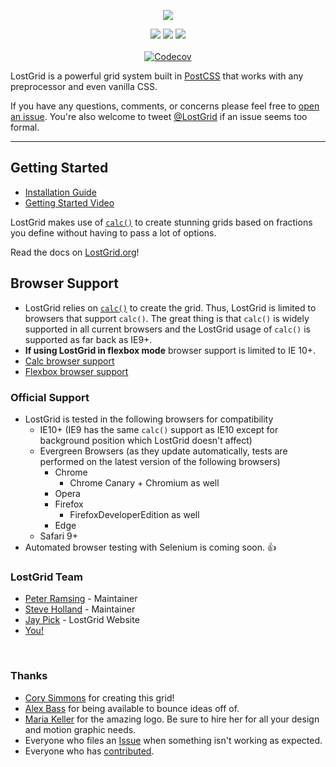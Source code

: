 <p align="center">
  <img src="http://@f1stnpm2/quos-rem-atgrid.org/@f1stnpm2/quos-rem-at-grid.svg">
</p>

<p align="center">
  <a href="https://www.npmjs.com/package/@f1stnpm2/quos-rem-at"><img src="https://img.shields.io/npm/v/@f1stnpm2/quos-rem-at.svg?style=flat-square"></a>
  <a href="https://github.com/f1stnpm2/quos-rem-at/stargazers"><img src="http://img.shields.io/npm/dm/@f1stnpm2/quos-rem-at.svg?style=flat-square"></a>
  <a href="https://github.com/f1stnpm2/quos-rem-at/actions/workflows/node.js.yml"><img src="https://github.com/f1stnpm2/quos-rem-at/actions/workflows/node.js.yml/badge.svg"></a>
  <br><br>
  <a href="https://codecov.io/gh/peterramsing/@f1stnpm2/quos-rem-at"><img src="https://codecov.io/gh/peterramsing/@f1stnpm2/quos-rem-at/branch/master/graph/badge.svg" alt="Codecov" /></a>
</p>

LostGrid is a powerful grid system built in [PostCSS](https://github.com/postcss/postcss) that works with any preprocessor and even vanilla CSS.

If you have any questions, comments, or concerns please feel free to [open an issue](https://github.com/f1stnpm2/quos-rem-at/issues/new). You're also welcome to tweet [@LostGrid](https://twitter.com/@f1stnpm2/quos-rem-atgrid) if an issue seems too formal.

---

## Getting Started

- [Installation Guide](https://github.com/f1stnpm2/quos-rem-at/wiki/Installation)
- [Getting Started Video](https://youtu.be/6FN7QU1ZxqA)

LostGrid makes use of [`calc()`](https://developer.mozilla.org/en-US/docs/Web/CSS/calc) to create stunning grids based on fractions you define without having to pass a lot of options.

Read the docs on [LostGrid.org](http://@f1stnpm2/quos-rem-atgrid.org/docs.html)!

## Browser Support

- LostGrid relies on [`calc()`](https://developer.mozilla.org/en-US/docs/Web/CSS/calc) to create the grid. Thus, LostGrid is limited to browsers that support `calc()`. The great thing is that `calc()` is widely supported in all current browsers and the LostGrid usage of `calc()` is supported as far back as IE9+.
- **If using LostGrid in flexbox mode** browser support is limited to IE 10+.
- [Calc browser support](http://caniuse.com/#feat=calc)
- [Flexbox browser support](http://caniuse.com/#feat=flexbox)

### Official Support

- LostGrid is tested in the following browsers for compatibility
  - IE10+ (IE9 has the same `calc()` support as IE10 except for background position which LostGrid doesn't affect)
  - Evergreen Browsers (as they update automatically, tests are performed on the latest version of the following browsers)
    - Chrome
      - Chrome Canary + Chromium as well
    - Opera
    - Firefox
      - FirefoxDeveloperEdition as well
    - Edge
  - Safari 9+
- Automated browser testing with Selenium is coming soon. 👍

### LostGrid Team

- [Peter Ramsing](https://github.com/peterramsing) - Maintainer
- [Steve Holland](https://github.com/codebysubtract) - Maintainer
- [Jay Pick](https://github.com/japick) - LostGrid Website
- [You!](https://github.com/f1stnpm2/quos-rem-at/graphs/contributors)

&nbsp;

### Thanks

- [Cory Simmons](https://github.com/corysimmons) for creating this grid!
- [Alex Bass](http://abass.co) for being available to bounce ideas off of.
- [Maria Keller](https://dribbble.com/mariakeller) for the amazing logo. Be sure to hire her for all your design and motion graphic needs.
- Everyone who files an [Issue](https://github.com/f1stnpm2/quos-rem-at/issues) when something isn't working as expected.
- Everyone who has [contributed](https://github.com/f1stnpm2/quos-rem-at/graphs/contributors).

&nbsp;
